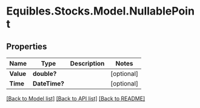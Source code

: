 # Equibles.Stocks.Model.NullablePoint
## Properties

Name | Type | Description | Notes
------------ | ------------- | ------------- | -------------
**Value** | **double?** |  | [optional] 
**Time** | **DateTime?** |  | [optional] 

[[Back to Model list]](../README.md#documentation-for-models) [[Back to API list]](../README.md#documentation-for-api-endpoints) [[Back to README]](../README.md)

